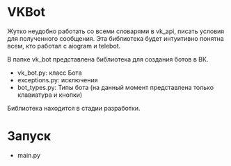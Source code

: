 # VKBot

Жутко неудобно работать со всеми словарями в vk_api, писать условия для полученного сообщения. Эта библиотека будет интуитивно понятна всем, кто работал с aiogram и telebot.

В папке vk_bot представлена библиотека для создания ботов в ВК.
- vk_bot.py: класс Бота
- exceptions.py: исключения
- bot_types.py: Типы бота (на данный момент представлена только клавиатура и кнопки)

Библиотека находится в стадии разработки. 

# Запуск
- main.py

